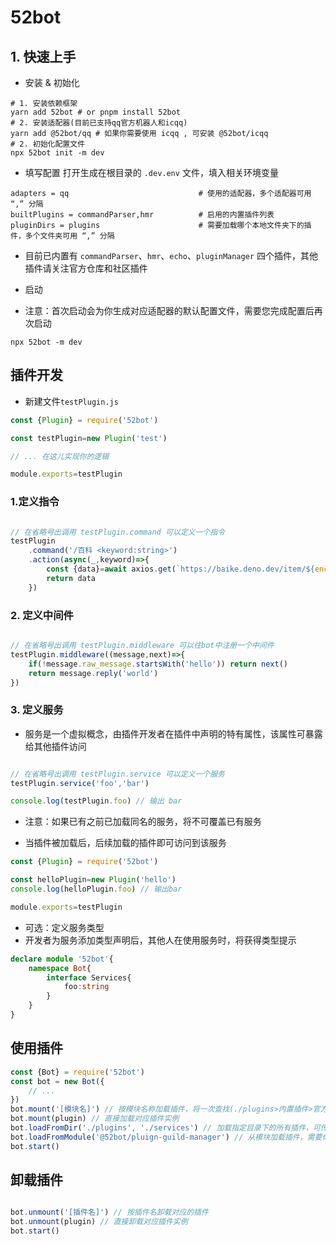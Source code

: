 # 52bot
## 1. 快速上手
- 安装 & 初始化
```shell
# 1. 安装依赖框架
yarn add 52bot # or pnpm install 52bot
# 2. 安装适配器(目前已支持qq官方机器人和icqq)
yarn add @52bot/qq # 如果你需要使用 icqq , 可安装 @52bot/icqq
# 2. 初始化配置文件
npx 52bot init -m dev
```
- 填写配置
打开生成在根目录的 `.dev.env` 文件，填入相关环境变量
```text
adapters = qq                             # 使用的适配器，多个适配器可用 “,” 分隔
builtPlugins = commandParser,hmr          # 启用的内置插件列表
pluginDirs = plugins                      # 需要加载哪个本地文件夹下的插件，多个文件夹可用 “,” 分隔
```
- 目前已内置有 `commandParser`、`hmr`、`echo`、`pluginManager` 四个插件，其他插件请关注官方仓库和社区插件


- 启动
- 注意：首次启动会为你生成对应适配器的默认配置文件，需要您完成配置后再次启动
```text
npx 52bot -m dev
```

##  插件开发
- 新建文件`testPlugin.js`

```javascript
const {Plugin} = require('52bot')

const testPlugin=new Plugin('test')

// ... 在这儿实现你的逻辑

module.exports=testPlugin
```

### 1.定义指令
```javascript

// 在省略号出调用 testPlugin.command 可以定义一个指令
testPlugin
	.command('/百科 <keyword:string>')
	.action(async(_,keyword)=>{
		const {data}=await axios.get(`https://baike.deno.dev/item/${encodeURIComponent(keyword)}?encoding=text`)
		return data
	})
```
### 2. 定义中间件
```javascript

// 在省略号出调用 testPlugin.middleware 可以往bot中注册一个中间件
testPlugin.middleware((message,next)=>{
	if(!message.raw_message.startsWith('hello')) return next()
    return message.reply('world')
})
```
### 3. 定义服务
- 服务是一个虚拟概念，由插件开发者在插件中声明的特有属性，该属性可暴露给其他插件访问
```javascript

// 在省略号出调用 testPlugin.service 可以定义一个服务
testPlugin.service('foo','bar')

console.log(testPlugin.foo) // 输出 bar
```
- 注意：如果已有之前已加载同名的服务，将不可覆盖已有服务

- 当插件被加载后，后续加载的插件即可访问到该服务
```javascript
const {Plugin} = require('52bot')

const helloPlugin=new Plugin('hello')
console.log(helloPlugin.foo) // 输出bar

module.exports=testPlugin
```
- 可选：定义服务类型
- 开发者为服务添加类型声明后，其他人在使用服务时，将获得类型提示
```typescript
declare module '52bot'{
    namespace Bot{
        interface Services{
            foo:string
        }
    }
}
```
## 使用插件
```javascript
const {Bot} = require('52bot')
const bot = new Bot({
	// ...
})
bot.mount('[模块名]') // 按模块名称加载插件，将一次查找(./plugins>内置插件>官方插件库>社区插件库>node_modules)目录下对应名称的插件
bot.mount(plugin) // 直接加载对应插件实例
bot.loadFromDir('./plugins', './services') // 加载指定目录下的所有插件，可传入多个目录，将多次加载
bot.loadFromModule('@52bot/pluign-guild-manager') // 从模块加载插件，需要你自行安装对应插件包
bot.start()
```
## 卸载插件
```javascript

bot.unmount('[插件名]') // 按插件名卸载对应的插件
bot.unmount(plugin) // 直接卸载对应插件实例
bot.start()

```
